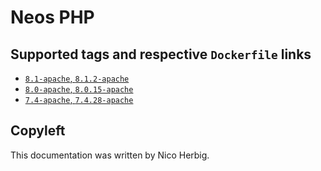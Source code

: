 # Neos PHP

## Supported tags and respective `Dockerfile` links

 * [`8.1-apache`, `8.1.2-apache`](https://github.com/nicoherbigio/docker-neos-php/blob/master/8.1/debian/apache/default/Dockerfile)
 * [`8.0-apache`, `8.0.15-apache`](https://github.com/nicoherbigio/docker-neos-php/blob/master/8.0/debian/apache/default/Dockerfile)
 * [`7.4-apache`, `7.4.28-apache`](https://github.com/nicoherbigio/docker-neos-php/blob/master/7.4/debian/apache/default/Dockerfile)

## Copyleft

This documentation was written by Nico Herbig.
